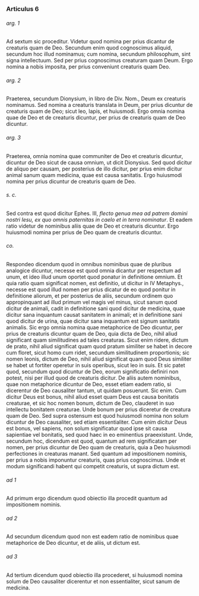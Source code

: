 ### Articulus 6

###### arg. 1
Ad sextum sic proceditur. Videtur quod nomina per prius dicantur de creaturis quam de Deo. Secundum enim quod cognoscimus aliquid, secundum hoc illud nominamus; cum nomina, secundum philosophum, sint signa intellectuum. Sed per prius cognoscimus creaturam quam Deum. Ergo nomina a nobis imposita, per prius conveniunt creaturis quam Deo.

###### arg. 2
Praeterea, secundum Dionysium, in libro de Div. Nom., Deum ex creaturis nominamus. Sed nomina a creaturis translata in Deum, per prius dicuntur de creaturis quam de Deo; sicut leo, lapis, et huiusmodi. Ergo omnia nomina quae de Deo et de creaturis dicuntur, per prius de creaturis quam de Deo dicuntur.

###### arg. 3
Praeterea, omnia nomina quae communiter de Deo et creaturis dicuntur, dicuntur de Deo sicut de causa omnium, ut dicit Dionysius. Sed quod dicitur de aliquo per causam, per posterius de illo dicitur, per prius enim dicitur animal sanum quam medicina, quae est causa sanitatis. Ergo huiusmodi nomina per prius dicuntur de creaturis quam de Deo.

###### s. c.
Sed contra est quod dicitur Ephes. III, *flecto genua mea ad patrem domini nostri Iesu, ex quo omnis paternitas in caelo et in terra nominatur*. Et eadem ratio videtur de nominibus aliis quae de Deo et creaturis dicuntur. Ergo huiusmodi nomina per prius de Deo quam de creaturis dicuntur.

###### co.
Respondeo dicendum quod in omnibus nominibus quae de pluribus analogice dicuntur, necesse est quod omnia dicantur per respectum ad unum, et ideo illud unum oportet quod ponatur in definitione omnium. Et quia ratio quam significat nomen, est definitio, ut dicitur in IV Metaphys., necesse est quod illud nomen per prius dicatur de eo quod ponitur in definitione aliorum, et per posterius de aliis, secundum ordinem quo appropinquant ad illud primum vel magis vel minus, sicut sanum quod dicitur de animali, cadit in definitione sani quod dicitur de medicina, quae dicitur sana inquantum causat sanitatem in animali; et in definitione sani quod dicitur de urina, quae dicitur sana inquantum est signum sanitatis animalis. Sic ergo omnia nomina quae metaphorice de Deo dicuntur, per prius de creaturis dicuntur quam de Deo, quia dicta de Deo, nihil aliud significant quam similitudines ad tales creaturas. Sicut enim ridere, dictum de prato, nihil aliud significat quam quod pratum similiter se habet in decore cum floret, sicut homo cum ridet, secundum similitudinem proportionis; sic nomen leonis, dictum de Deo, nihil aliud significat quam quod Deus similiter se habet ut fortiter operetur in suis operibus, sicut leo in suis. Et sic patet quod, secundum quod dicuntur de Deo, eorum significatio definiri non potest, nisi per illud quod de creaturis dicitur. De aliis autem nominibus, quae non metaphorice dicuntur de Deo, esset etiam eadem ratio, si dicerentur de Deo causaliter tantum, ut quidam posuerunt. Sic enim. Cum dicitur Deus est bonus, nihil aliud esset quam Deus est causa bonitatis creaturae, et sic hoc nomen bonum, dictum de Deo, clauderet in suo intellectu bonitatem creaturae. Unde bonum per prius diceretur de creatura quam de Deo. Sed supra ostensum est quod huiusmodi nomina non solum dicuntur de Deo causaliter, sed etiam essentialiter. Cum enim dicitur Deus est bonus, vel sapiens, non solum significatur quod ipse sit causa sapientiae vel bonitatis, sed quod haec in eo eminentius praeexistunt. Unde, secundum hoc, dicendum est quod, quantum ad rem significatam per nomen, per prius dicuntur de Deo quam de creaturis, quia a Deo huiusmodi perfectiones in creaturas manant. Sed quantum ad impositionem nominis, per prius a nobis imponuntur creaturis, quas prius cognoscimus. Unde et modum significandi habent qui competit creaturis, ut supra dictum est.

###### ad 1
Ad primum ergo dicendum quod obiectio illa procedit quantum ad impositionem nominis.

###### ad 2
Ad secundum dicendum quod non est eadem ratio de nominibus quae metaphorice de Deo dicuntur, et de aliis, ut dictum est.

###### ad 3
Ad tertium dicendum quod obiectio illa procederet, si huiusmodi nomina solum de Deo causaliter dicerentur et non essentialiter, sicut sanum de medicina.

